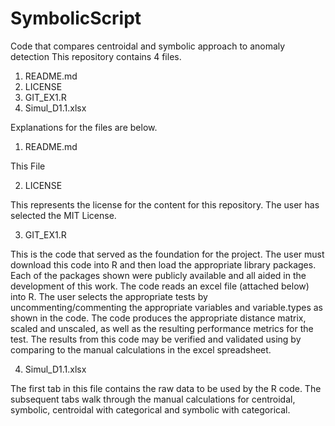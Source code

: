# SymbolicScript
Code that compares centroidal and symbolic approach to anomaly detection
This repository contains 4 files.
1)	README.md
2)	LICENSE
3)	GIT_EX1.R
4)	Simul_D1.1.xlsx


Explanations for the files are below.

1)	README.md

This File

2)	LICENSE

This represents the license for the content for this repository.  The user has selected the MIT License.

3)	GIT_EX1.R

This is the code that served as the foundation for the project.
The user must download this code into R and then load the appropriate library packages.
Each of the packages shown were publicly available and all aided in the development of this work.
The code reads an excel file (attached below) into R.
The user selects the appropriate tests by uncommenting/commenting the appropriate variables and variable.types as shown in the code.
The code produces the appropriate distance matrix, scaled and unscaled, as well as the resulting performance metrics for the test.
The results from this code may be verified and validated using by comparing to the manual calculations in the excel spreadsheet.

4)	Simul_D1.1.xlsx

The first tab in this file contains the raw data to be used by the R code.
The subsequent tabs walk through the manual calculations for centroidal, symbolic, centroidal with categorical and symbolic with categorical.
